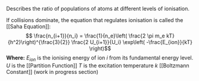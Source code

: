 Describes the ratio of populations of atoms at different levels of ionisation.

If collisions dominate, the equation that regulates ionisation is called the [[Saha Equation]]: $$ \frac{n_{i+1}}{n_i} = \frac{1}{n_e}\left( \frac{2 \pi m_e kT}{h^2}\right)^{\frac{3}{2}} \frac{2 U_{i+1}}{U_i} \exp\left( -\frac{E_{ion}}{kT} \right)$$**Where:**
$E_{ion}$ is the ionising energy of ion $i$ from its fundamental energy level.
$U$ is the [[Partition Function]]
$T$ is the excitation temperature
$k$ [[Boltzmann Constant]]
(work in progress section)